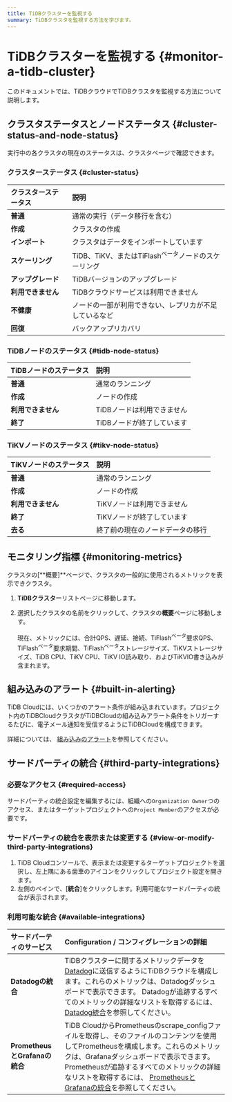 ```yaml
---
title: TiDBクラスターを監視する
summary: TiDBクラスタを監視する方法を学びます。
---
```


# TiDBクラスターを監視する {#monitor-a-tidb-cluster}

このドキュメントでは、TiDBクラウドでTiDBクラスタを監視する方法について説明します。

## クラスタステータスとノードステータス {#cluster-status-and-node-status}

実行中の各クラスタの現在のステータスは、クラスタページで確認できます。

### クラスターステータス {#cluster-status}

| クラスターステータス  | 説明                                           |
| :---------- | :------------------------------------------- |
| **普通**      | 通常の実行（データ移行を含む）                              |
| **作成**      | クラスタの作成                                      |
| **インポート**   | クラスタはデータをインポートしています                          |
| **スケーリング**  | TiDB、TiKV、またはTiFlash<sup>ベータ</sup>ノードのスケーリング |
| **アップグレード** | TiDBバージョンのアップグレード                            |
| **利用できません** | TiDBクラウドサービスは利用できません                         |
| **不健康**     | ノードの一部が利用できない、レプリカが不足しているなど                  |
| **回復**      | バックアップリカバリ                                   |

### TiDBノードのステータス {#tidb-node-status}

| TiDBノードのステータス | 説明              |
| :------------ | :-------------- |
| **普通**        | 通常のランニング        |
| **作成**        | ノードの作成          |
| **利用できません**   | TiDBノードは利用できません |
| **終了**        | TiDBノードが終了しています |

### TiKVノードのステータス {#tikv-node-status}

| TiKVノードのステータス | 説明               |
| :------------ | :--------------- |
| **普通**        | 通常のランニング         |
| **作成**        | ノードの作成           |
| **利用できません**   | TiKVノードは利用できません  |
| **終了**        | TiKVノードが終了しています  |
| **去る**        | 終了前の現在のノードデータの移行 |

## モニタリング指標 {#monitoring-metrics}

クラスタの[**概要]**ページで、クラスタの一般的に使用されるメトリックを表示できクラスタ。

1.  **TiDBクラスター**リストページに移動します。

2.  選択したクラスタの名前をクリックして、クラスタの**概要**ページに移動します。

    現在、メトリックには、合計QPS、遅延、接続、TiFlash<sup>ベータ</sup>要求QPS、TiFlash<sup>ベータ</sup>要求期間、TiFlash<sup>ベータ</sup>ストレージサイズ、TiKVストレージサイズ、TiDB CPU、TiKV CPU、TiKV IO読み取り、およびTiKVIO書き込みが含まれます。

## 組み込みのアラート {#built-in-alerting}

TiDB Cloudには、いくつかのアラート条件が組み込まれています。プロジェクト内のTiDBCloudクラスタがTiDBCloudの組み込みアラート条件をトリガーするたびに、電子メール通知を受信するようにTiDBCloudを構成できます。

詳細については、 [組み込みのアラート](/tidb-cloud/monitor-built-in-alerting.md)を参照してください。

## サードパーティの統合 {#third-party-integrations}

### 必要なアクセス {#required-access}

サードパーティの統合設定を編集するには、組織への`Organization Owner`つのアクセス、またはターゲットプロジェクトへの`Project Member`のアクセスが必要です。

### サードパーティの統合を表示または変更する {#view-or-modify-third-party-integrations}

1.  TiDB Cloudコンソールで、表示または変更するターゲットプロジェクトを選択し、左上隅にある歯車のアイコンをクリックしてプロジェクト設定を開きます。
2.  左側のペインで、[**統合**]をクリックします。利用可能なサードパーティの統合が表示されます。

### 利用可能な統合 {#available-integrations}

| サードパーティのサービス              | Configuration / コンフィグレーションの詳細                                                                                                                                                                                                                         |
| :------------------------ | :---------------------------------------------------------------------------------------------------------------------------------------------------------------------------------------------------------------------------------------------------- |
| **Datadogの統合**            | TiDBクラスターに関するメトリックデータを[Datadog](https://www.datadoghq.com/)に送信するようにTiDBクラウドを構成します。これらのメトリックは、Datadogダッシュボードで表示できます。 Datadogが追跡するすべてのメトリックの詳細なリストを取得するには、 [Datadog統合](/tidb-cloud/monitor-datadog-integration.md)を参照してください。                            |
| **PrometheusとGrafanaの統合** | TiDB CloudからPrometheusのscrape_configファイルを取得し、そのファイルのコンテンツを使用してPrometheusを構成します。これらのメトリックは、Grafanaダッシュボードで表示できます。 Prometheusが追跡するすべてのメトリックの詳細なリストを取得するには、 [PrometheusとGrafanaの統合](/tidb-cloud/monitor-prometheus-and-grafana-integration.md)を参照してください。 |
